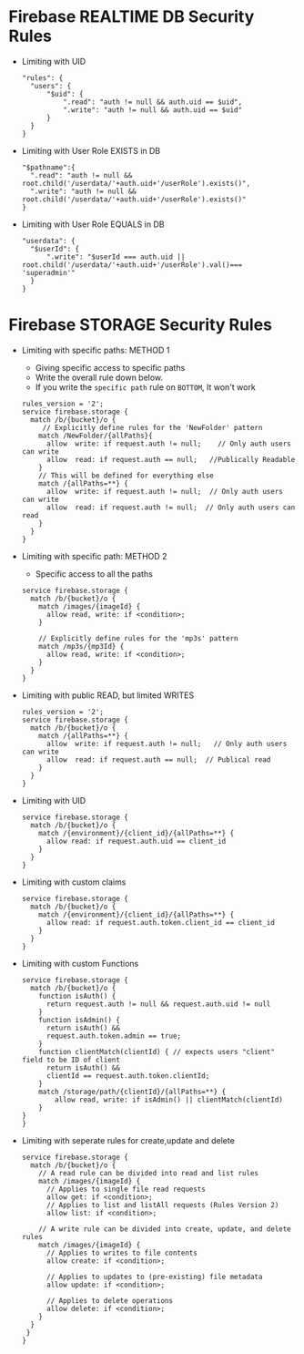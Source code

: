 # Firebase REALTIME DB Security Rules

- Limiting with UID
  ```console
  "rules": {
  	"users": {
  		"$uid": {
  			".read": "auth != null && auth.uid == $uid",
  			".write": "auth != null && auth.uid == $uid"
  		}
  	}
  }
  ```

- Limiting with User Role EXISTS in DB
  ```console
  "$pathname":{
  	".read": "auth != null && root.child('/userdata/'+auth.uid+'/userRole').exists()",
  	".write": "auth != null && root.child('/userdata/'+auth.uid+'/userRole').exists()"
  }
  ```

- Limiting with User Role EQUALS in DB
  ```console
  "userdata": {
  	"$userId": {
  		".write": "$userId === auth.uid || root.child('/userdata/'+auth.uid+'/userRole').val()=== 'superadmin'"
  	}
  }
  ```

# Firebase STORAGE Security Rules

- Limiting with specific paths: METHOD 1
  - Giving specific access to specific paths
  - Write the overall rule down below.
  - If you write the `specific path` rule on `BOTTOM`, It won't work

  ```console
  rules_version = '2';
  service firebase.storage {
    match /b/{bucket}/o {
       // Explicitly define rules for the 'NewFolder' pattern
      match /NewFolder/{allPaths}{
        allow  write: if request.auth != null;    // Only auth users can write
        allow  read: if request.auth == null;   //Publically Readable
      }
      // This will be defined for everything else
      match /{allPaths=**} {
        allow  write: if request.auth != null;  // Only auth users can write
        allow  read: if request.auth != null;  // Only auth users can read
      }
    }
  }
  ```

- Limiting with specific path: METHOD 2
  - Specific access to all the paths
  ```console
  service firebase.storage {
    match /b/{bucket}/o {
      match /images/{imageId} {
        allow read, write: if <condition>;
      }

      // Explicitly define rules for the 'mp3s' pattern
      match /mp3s/{mp3Id} {
        allow read, write: if <condition>;
      }
    }
  }
  ```

- Limiting with public READ, but limited WRITES
    ```console
    rules_version = '2';
    service firebase.storage {
      match /b/{bucket}/o {
        match /{allPaths=**} {
          allow  write: if request.auth != null;   // Only auth users can write
          allow  read: if request.auth == null;  // Publical read
        }
      }
    }
    ```

- Limiting with UID
  ```console
  service firebase.storage {
    match /b/{bucket}/o {
      match /{environment}/{client_id}/{allPaths=**} {
        allow read: if request.auth.uid == client_id
      }
    }
  }
  ```

- Limiting with custom claims
  ```console
  service firebase.storage {
    match /b/{bucket}/o {
      match /{environment}/{client_id}/{allPaths=**} {
        allow read: if request.auth.token.client_id == client_id
      }
    }
  }
  ```

- Limiting with custom Functions
  ```console
  service firebase.storage {
    match /b/{bucket}/o {
      function isAuth() {
        return request.auth != null && request.auth.uid != null
      }
      function isAdmin() {
        return isAuth() &&
        request.auth.token.admin == true;
      }
      function clientMatch(clientId) { // expects users "client" field to be ID of client
        return isAuth() &&
        clientId == request.auth.token.clientId;
      }
      match /storage/path/{clientId}/{allPaths=**} {
          allow read, write: if isAdmin() || clientMatch(clientId)
      }
  }
  }
  ```

- Limiting with seperate rules for create,update and delete
  ```console
  service firebase.storage {
    match /b/{bucket}/o {
      // A read rule can be divided into read and list rules
      match /images/{imageId} {
        // Applies to single file read requests
        allow get: if <condition>;
        // Applies to list and listAll requests (Rules Version 2)
        allow list: if <condition>;

      // A write rule can be divided into create, update, and delete rules
      match /images/{imageId} {
        // Applies to writes to file contents
        allow create: if <condition>;

        // Applies to updates to (pre-existing) file metadata
        allow update: if <condition>;

        // Applies to delete operations
        allow delete: if <condition>;
      }
    }
   }
  }
  ```
